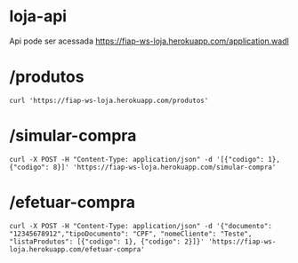 # loja-api

Api pode ser acessada https://fiap-ws-loja.herokuapp.com/application.wadl

# /produtos

`curl 'https://fiap-ws-loja.herokuapp.com/produtos'`

# /simular-compra

`curl -X POST -H "Content-Type: application/json" -d '[{"codigo": 1}, {"codigo": 8}]' 'https://fiap-ws-loja.herokuapp.com/simular-compra'`

# /efetuar-compra

`curl -X POST -H "Content-Type: application/json" -d '{"documento": "12345678912","tipoDocumento": "CPF", "nomeCliente": "Teste", "listaProdutos": [{"codigo": 1}, {"codigo": 2}]}' 'https://fiap-ws-loja.herokuapp.com/efetuar-compra'`


